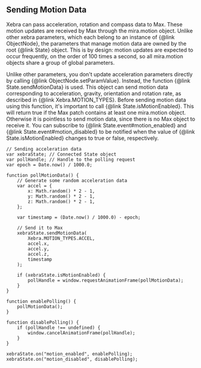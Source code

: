 ## Sending Motion Data

Xebra can pass acceleration, rotation and compass data to Max. These motion updates are received by Max through the mira.motion object. Unlike other xebra parameters, which each belong to an instance of {@link ObjectNode}, the parameters that manage motion data are owned by the root {@link State} object. This is by design: motion updates are expected to occur frequently, on the order of 100 times a second, so all mira.motion objects share a group of global parameters.

Unlike other parameters, you don't update acceleration parameters directly by calling {@link ObjectNode.setParamValue}. Instead, the function {@link State.sendMotionData} is used. This object can send motion data corresponding to acceleration, gravity, orientation and rotation rate, as described in {@link Xebra.MOTION_TYPES}. Before sending motion data using this function, it's important to call {@link State.isMotionEnabled}. This will return true if the Max patch contains at least one mira.motion object. Otherwise it is pointless to send motion data, since there is no Max object to receive it. You can subscribe to {@link State.event#motion_enabled} and {@link State.event#motion_disabled} to be notified when the value of {@link State.isMotionEnabled} changes to true or false, respectively.

```
// Sending acceleration data
var xebraState; // Connected State object
var pollHandle; // Handle to the polling request
var epoch = Date.now() / 1000.0;

function pollMotionData() {
	// Generate some random acceleration data
	var accel = {
		x: Math.random() * 2 - 1,
		y: Math.random() * 2 - 1,
		z: Math.random() * 2 - 1,
	};

	var timestamp = (Date.now() / 1000.0) - epoch;

	// Send it to Max
	xebraState.sendMotionData(
		Xebra.MOTION_TYPES.ACCEL,
		accel.x,
		accel.y,
		accel.z,
		timestamp
	);

	if (xebraState.isMotionEnabled) {
		pollHandle = window.requestAnimationFrame(pollMotionData);
	}
}

function enablePolling() {
	pollMotionData();
}

function disablePolling() {
	if (pollHandle !== undefined) {
		window.cancelAnimationFrame(pollHandle);
	}
}

xebraState.on("motion_enabled", enablePolling);
xebraState.on("motion_disabled", disablePolling);
```

